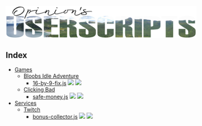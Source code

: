 ![Logo](/.meta/logo.png)

## Index
 - [Games](/Games)
   - [Bloobs Idle Adventure](/Games/Bloobs%20Idle%20Adventure)
     - [16-by-9-fix.js](/Games/Bloobs%20Idle%20Adventure/16-by-9-fix.js) ![](https://badgen.net/badge/color/v1.0.1/blue?label=&scale=0.85) ![](https://badgen.net/badge/color/2024-04-23/gray?label=&scale=0.85)
   - [Clicking Bad](/Games/Clicking%20Bad)
     - [safe-money.js](/Games/Clicking%20Bad/safe-money.js) ![](https://badgen.net/badge/color/v1.0.0/blue?label=&scale=0.85) ![](https://badgen.net/badge/color/2024-04-23/gray?label=&scale=0.85)
 - [Services](/Services)
   - [Twitch](/Twitch)
     - [bonus-collector.js](/Services/Twitch/bonus-collector.js) ![](https://badgen.net/badge/color/v1.0.1/blue?label=&scale=0.85) ![](https://badgen.net/badge/color/2024-04-23/gray?label=&scale=0.85)
